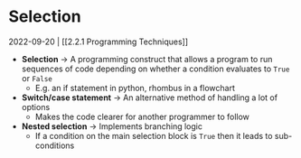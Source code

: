 # Selection
2022-09-20 | [[2.2.1 Programming Techniques]]

- **Selection** -> A programming construct that allows a program to run sequences of code depending on whether a condition evaluates to `True` or `False`
	- E.g. an if statement in python, rhombus in a flowchart
- **Switch/case statement** -> An alternative method of handling a lot of options
	- Makes the code clearer for another programmer to follow
- **Nested selection** -> Implements branching logic
	- If a condition on the main selection block is `True` then it leads to sub-conditions